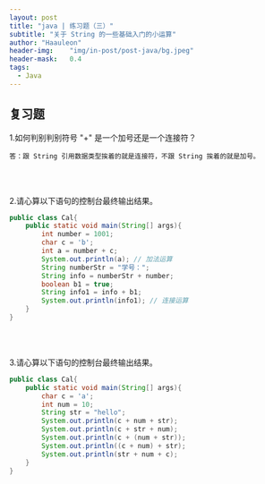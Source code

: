 ```yaml
---
layout: post
title: "java | 练习题（三）"
subtitle: "关于 String 的一些基础入门的小运算"
author: "Haauleon"
header-img:    "img/in-post/post-java/bg.jpeg"
header-mask:   0.4
tags:
  - Java
---
```




## 复习题
1.如何判别判别符号 "+" 是一个加号还是一个连接符？     

```
答：跟 String 引用数据类型挨着的就是连接符，不跟 String 挨着的就是加号。
```  

<br><br>

2.请心算以下语句的控制台最终输出结果。    

```java
public class Cal{
	public static void main(String[] args){
		int number = 1001;
		char c = 'b';
		int a = number + c;
		System.out.println(a); // 加法运算
		String numberStr = "学号：";
		String info = numberStr + number;
		boolean b1 = true;
		String info1 = info + b1;
		System.out.println(info1); // 连接运算
	}
}
```     

<br><br>

3.请心算以下语句的控制台最终输出结果。      
```java
public class Cal{
	public static void main(String[] args){
		char c = 'a';
		int num = 10;
		String str = "hello";
		System.out.println(c + num + str);
		System.out.println(c + str + num);
		System.out.println(c + (num + str));
		System.out.println((c + num) + str);
		System.out.println(str + num + c);
	}
}
```
